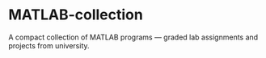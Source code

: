 # MATLAB-collection
A compact collection of MATLAB programs — graded lab assignments and projects from university.
